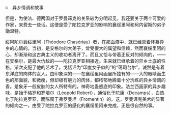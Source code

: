 c　异乡情调和故事

  

但是，为使法、德两国对于罗曼谛克的关系较为分明起见，我还要关于两个可爱的作家，来费去一些话。这便是受了陀拉克罗亚的影响的襄绥里阿和珂内留斯的弟子勖温特。

绥阿陀尔襄绥里阿（Théodore Chasériau）者，在那血液中，就已经禀着怀慕异乡的心情的。当初，是安格尔的大弟子，曾受很大的属望和信赖，然而襄绥里阿的心，却渐渐和这古典主义的收功者离开了。而且又恰与带着正反对的倾向的，——在安格尔，是最大仇敌的——陀拉克罗亚相接近。生来就已继承着的异乡土底的性格，渐次支配了他的艺术了。戈恬评为“印度女子似的”的“蔼司台尔”，诚然是有着东洋底的肉体的女人。由印象深的——在襄绥里阿画里所独有的——大的眼睛而生色的那面貌，和微瘦，但却极有魅力的肉体，都秾郁地腾着十分洗练的异乡情调的香。是象牙一般皮肤的女人所特有的，神奇地蛊惑底的印象。法兰西画家的异乡趣味，是始于格罗和罗培尔（Léopold Robert），通俗化于陀康（Decamps），白热化于陀拉克罗亚，而陈腐于弗罗曼坦（Fromentin）的。这，罗曼谛克美术的显著的倾向之一，由受了陀拉克罗亚的感化的襄绥里阿来完成，正是很自然的事。